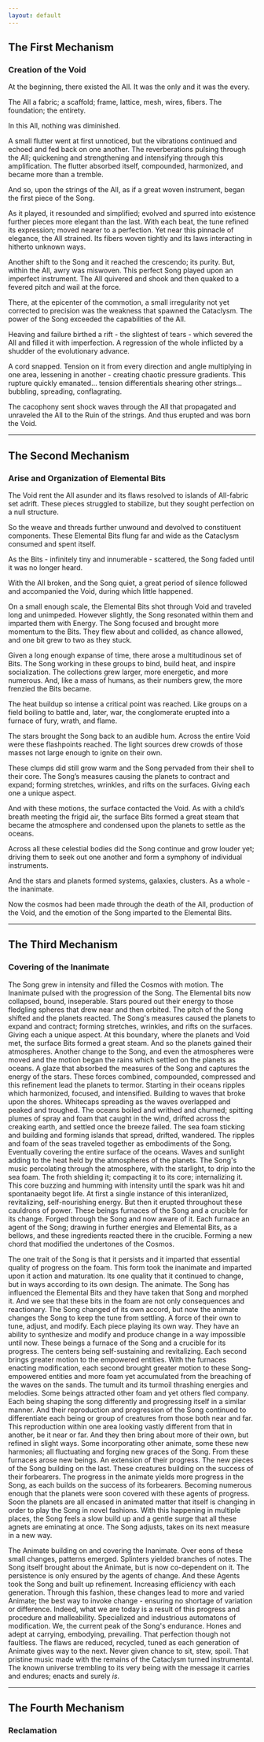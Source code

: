 ```yaml
---
layout: default
---
```


## The First Mechanism

### Creation of the Void

At the beginning, there existed the All. It was the only and it was the every.

The All a fabric; a scaffold; frame, lattice, mesh, wires, fibers. The
foundation; the entirety.

In this All, nothing was diminished.

A small flutter went at first unnoticed, but the vibrations continued and
echoed and fed back on one another. The reverberations pulsing through the
All; quickening and strengthening and intensifying through this amplification.
The flutter absorbed itself, compounded, harmonized, and became more than a
tremble.

And so, upon the strings of the All, as if a great woven instrument, began the
first piece of the Song.

As it played, it resounded and simplified; evolved and spurred into existence
further pieces more elegant than the last. With each beat, the tune refined
its expression; moved nearer to a perfection. Yet near this pinnacle of
elegance, the All strained. Its fibers woven tightly and its laws interacting
in hitherto unknown ways.

Another shift to the Song and it reached the crescendo; its purity. But,
within the All, awry was miswoven. This perfect Song played upon an imperfect
instrument. The All quivered and shook and then quaked to a fevered pitch and
wail at the force.

There, at the epicenter of the commotion, a small irregularity not yet
corrected to precision was the weakness that spawned the Cataclysm. The power
of the Song exceeded the capabilities of the All.

Heaving and failure birthed a rift - the slightest of tears - which severed
the All and filled it with imperfection. A regression of the whole inflicted
by a shudder of the evolutionary advance.

A cord snapped. Tension on it from every direction and angle multiplying in
one area, lessening in another - creating chaotic pressure gradients. This
rupture quickly emanated… tension differentials shearing other strings…
bubbling, spreading, conflagrating.

The cacophony sent shock waves through the All that propagated and unraveled
the All to the Ruin of the strings. And thus erupted and was born the Void.

---

## The Second Mechanism

### Arise and Organization of Elemental Bits

The Void rent the All asunder and its flaws resolved to islands of All-fabric
set adrift. These pieces struggled to stabilize, but they sought perfection on
a null structure.

So the weave and threads further unwound and devolved to constituent
components. These Elemental Bits flung far and wide as the Cataclysm consumed
and spent itself.

As the Bits - infinitely tiny and innumerable - scattered, the Song faded
until it was no longer heard.

With the All broken, and the Song quiet, a great period of silence followed
and accompanied the Void, during which little happened.

On a small enough scale, the Elemental Bits shot through Void and traveled
long and unimpeded. However slightly, the Song resonated within them and
imparted them with Energy. The Song focused and brought more momentum to the
Bits. They flew about and collided, as chance allowed, and one bit grew to two
as they stuck.

Given a long enough expanse of time, there arose a multitudinous set of Bits.
The Song working in these groups to bind, build heat, and inspire
socialization. The collections grew larger, more energetic, and more numerous.
And, like a mass of humans, as their numbers grew, the more frenzied the Bits
became.

The heat buildup so intense a critical point was reached. Like groups on a
field boiling to battle and, later, war, the conglomerate erupted into a
furnace of fury, wrath, and flame.

The stars brought the Song back to an audible hum. Across the entire Void were
these flashpoints reached. The light sources drew crowds of those masses not
large enough to ignite on their own.

These clumps did still grow warm and the Song pervaded from their shell to
their core. The Song’s measures causing the planets to contract and expand;
forming stretches, wrinkles, and rifts on the surfaces. Giving each one a
unique aspect.

And with these motions, the surface contacted the Void. As with a child’s
breath meeting the frigid air, the surface Bits formed a great steam that
became the atmosphere and condensed upon the planets to settle as the oceans.

Across all these celestial bodies did the Song continue and grow louder yet;
driving them to seek out one another and form a symphony of individual
instruments.

And the stars and planets formed systems, galaxies, clusters. As a whole - the
inanimate.

Now the cosmos had been made through the death of the All, production of the
Void, and the emotion of the Song imparted to the Elemental Bits.

---

## The Third Mechanism

### Covering of the Inanimate

The Song grew in intensity and filled the Cosmos with motion. The Inanimate
pulsed with the progression of the Song. The Elemental bits now collapsed,
bound, inseperable. Stars poured out their energy to those fledgling spheres
that drew near and then orbited. The pitch of the Song shifted and the planets
reacted. The Song's measures caused the planets to expand and contract;
forming stretches, wrinkles, and rifts on the surfaces. Giving each a unique
aspect. At this boundary, where the planets and Void met, the surface Bits
formed a great steam. And so the planets gained their atmospheres. Another
change to the Song, and even the atmospheres were moved and the motion began
the rains which settled on the planets as oceans. A glaze that absorbed the
measures of the Song and captures the energy of the stars. These forces
combined, compounded, compressed and this refinement lead the planets to
termor. Starting in their oceans ripples which harmonized, focused, and
intensified. Building to waves that broke upon the shores. Whitecaps spreading
as the waves overlapped and peaked and troughed. The oceans boiled and writhed
and churned; spitting plumes of spray and foam that caught in the wind,
drifted across the creaking earth, and settled once the breeze failed. The
sea foam sticking and building and forming islands that spread, drifted,
wandered. The ripples and foam of the seas traveled together as embodiments of
the Song. Eventually covering the entire surface of the oceans. Waves and
sunlight adding to the heat held by the atmospheres of the planets. The Song's
music percolating through the atmosphere, with the starlight, to drip into the
sea foam. The froth shielding it; compacting it to its core; internalizing it.
This core buzzing and humming with intensity until the spark was hit and
spontanaeity begot life. At first a single instance of this interanlized,
revitalizing, self-nourishing energy. But then it erupted throughout these
cauldrons of power. These beings furnaces of the Song and a crucible for its
change. Forged through the Song and now aware of it. Each furnace an agent of
the Song; drawing in further energies and Elemental Bits, as a bellows, and
these ingredients reacted there in the crucible. Forming a new chord that
modified the undertones of the Cosmos.

The one trait of the Song is that it persists and it imparted that essential
quality of progress on the foam. This form took the inanimate and imparted
upon it action and maturation. Its one quality that it continued to change,
but in ways according to its own design. The animate. The Song has influenced
the Elemental Bits and they have taken that Song and morphed it. And we see
that these bits in the foam are not only consequences and reactionary. The
Song changed of its own accord, but now the animate changes the Song to keep
the tune from settling. A force of their own to tune, adjust, and modify. Each
piece playing its own way. They have an ability to synthesize and modify and
produce change in a way impossible until now. These beings a furnace of the
Song and a crucible for its progress. The centers being self-sustaining and
revitalizing. Each second brings greater motion to the empowered entities.
With the furnaces enacting modification, each second brought greater motion to
these Song-empowered entities and more foam yet accumulated from the breaching
of the waves on the sands. The tumult and its turmoil thrashing energies and
melodies. Some beings attracted other foam and yet others fled company. Each
being shaping the song differently and progressing itself in a similar manner.
And their reproduction and progression of the Song continued to differentiate
each being or group of creatures from those both near and far. This
reproduction within one area looking vastly different from that in another, be
it near or far. And they then bring about more of their own, but refined in
slight ways.  Some incorporating other animate, some these new harmonies; all
fluctuating and forging new graces of the Song. From these furnaces arose new
beings. An extension of their progress. The new pieces of the Song building on
the last. These creatures building on the success of their forbearers. The
progress in the animate yields more progress in the Song, as each builds on
the success of its forbearers. Becoming numerous enough that the planets were
soon covered with these agents of progress. Soon the planets are all encased
in animated matter that itself is changing in order to play the Song in novel
fashions. With this happening in multiple places, the Song feels a slow build
up and a gentle surge that all these agnets are eminating at once. The Song
adjusts, takes on its next measure in a new way.

The Animate building on and covering the Inanimate. Over eons of these small
changes, patterns emerged. Splinters yielded branches of notes. The Song
itself brought about the Animate, but is now co-dependent on it. The
persistence is only ensured by the agents of change. And these Agents took the
Song and built up refinement. Increasing efficiency with each generation.
Through this fashion, these changes lead to more and varied Animate; the best
way to invoke change - ensuring no shortage of variation or difference.
Indeed, what we are today is a result of this progress and procedure and
malleability. Specialized and industrious automatons of modification. We, the
current peak of the Song's endurance. Hones and adept at carrying, embodying,
prevailing. That perfection though not faultless. The flaws are reduced,
recycled, tuned as each generation of Animate gives way to the next. Never
given chance to sit, stew, spoil. That pristine music made with the remains of
the Cataclysm turned instrumental. The known universe trembling to its very
being with the message it carries and endures; enacts and surely _is_.

---

## The Fourth Mechanism

### Reclamation

